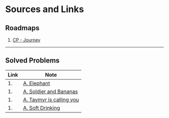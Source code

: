 # Sources and Links
## Roadmaps
1. [CP - Journey](https://docs.google.com/spreadsheets/d/11zpOig5EzWhHfzSb5q-vHpQ-NYjQuJziT1WXG778Ch8/edit?pli=1#gid=0)
---
## Solved Problems
| Link | Note |
| --- | --- |
1.| [A. Elephant](https://codeforces.com/problemset/problem/617/A) | [Documentation](Docs/A.%20Elephant) |
1.| [A. Soldier and Bananas](https://codeforces.com/problemset/problem/546/A) | [Documentation](Docs/A.%20Soldier%20and%20Bananas) |
1.| [A. Taymyr is calling you](https://codeforces.com/problemset/problem/764/A) | [Documentation](Docs/A.%20Taymyr%20is%20calling%20you) |
1.| [A. Soft Drinking](https://codeforces.com/problemset/problem/151/A) | [Documentation](Docs/A.%20Soft%20Drinking) |
